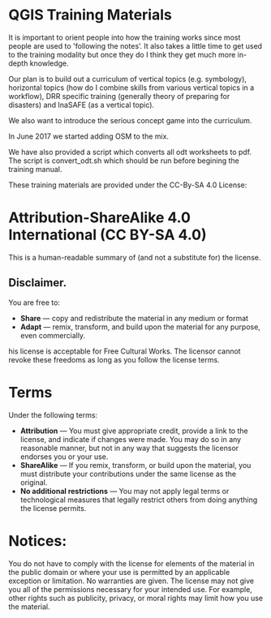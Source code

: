 # QGIS Training Materials

It is important to orient people into how the training works since most people are used to 'following the notes’. It also takes a little time to get used to the training modality but once they do I think they get much more in-depth knowledge.

Our plan is to build out a curriculum of vertical topics (e.g. symbology), horizontal topics (how do I combine skills from various vertical topics in a workflow), DRR specific training (generally theory of preparing for disasters) and InaSAFE (as a vertical topic).

We also want to introduce the serious concept game into the curriculum.

In June 2017 we started adding OSM to the mix.

We have also provided a script which converts all odt worksheets to pdf. The script is convert_odt.sh which should be run before begining the training manual.

These training materials are provided under the CC-By-SA 4.0 License:

# Attribution-ShareAlike 4.0 International (CC BY-SA 4.0)

This is a human-readable summary of (and not a substitute for) the license. 

## Disclaimer.

You are free to:

* **Share** — copy and redistribute the material in any medium or format
* **Adapt** — remix, transform, and build upon the material for any purpose, even commercially.

his license is acceptable for Free Cultural Works. The licensor cannot revoke these freedoms as long as you follow the license terms.

# Terms

Under the following terms:

* **Attribution** — You must give appropriate credit, provide a link to the license, and indicate if changes were made. You may do so in any reasonable manner, but not in any way that suggests the licensor endorses you or your use.
* **ShareAlike** — If you remix, transform, or build upon the material, you must distribute your contributions under the same license as the original.
* **No additional restrictions** — You may not apply legal terms or technological measures that legally restrict others from doing anything the license permits.

# Notices:

You do not have to comply with the license for elements of the material in the public domain or where your use is permitted by an applicable exception or limitation. No warranties are given. The license may not give you all of the permissions necessary for your intended use. For example, other rights such as publicity, privacy, or moral rights may limit how you use the material.
